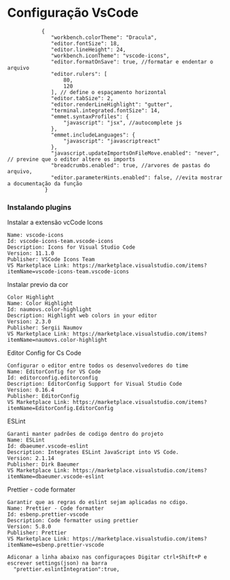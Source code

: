 # Configuração VsCode


               {
                  "workbench.colorTheme": "Dracula",
                  "editor.fontSize": 18,
                  "editor.lineHeight": 24,
                  "workbench.iconTheme": "vscode-icons",
                  "editor.formatOnSave": true, //formatar e endentar o arquivo
                  "editor.rulers": [
                      80,
                      120
                  ], // define o espaçamento horizontal 
                  "editor.tabSize": 2,
                  "editor.renderLineHighlight": "gutter",
                  "terminal.integrated.fontSize": 14,
                  "emmet.syntaxProfiles": {
                      "javascript": "jsx", //autocomplete js
                  },
                  "emmet.includeLanguages": {
                      "javascript": "javascriptreact"
                  },
                  "javascript.updateImportsOnFileMove.enabled": "never", // previne que o editor altere os imports
                  "breadcrumbs.enabled": true, //arvores de pastas do arquivo,
                  "editor.parameterHints.enabled": false, //evita mostrar a documentação da função
                }
  

### Instalando plugins
      
  Instalar a extensão vcCode Icons 
  
    Name: vscode-icons
    Id: vscode-icons-team.vscode-icons
    Description: Icons for Visual Studio Code
    Version: 11.1.0
    Publisher: VSCode Icons Team
    VS Marketplace Link: https://marketplace.visualstudio.com/items?itemName=vscode-icons-team.vscode-icons
  
  Instalar previo da cor
    
    Color Highlight 
    Name: Color Highlight
    Id: naumovs.color-highlight
    Description: Highlight web colors in your editor
    Version: 2.3.0
    Publisher: Sergii Naumov
    VS Marketplace Link: https://marketplace.visualstudio.com/items?itemName=naumovs.color-highlight
  
  Editor Config for Cs Code
    
    Configurar o editor entre todos os desenvolvedores do time
    Name: EditorConfig for VS Code
    Id: editorconfig.editorconfig
    Description: EditorConfig Support for Visual Studio Code
    Version: 0.16.4
    Publisher: EditorConfig
    VS Marketplace Link: https://marketplace.visualstudio.com/items?itemName=EditorConfig.EditorConfig
    
  ESLint
    
    Garanti manter padrões de codigo dentro do projeto
    Name: ESLint
    Id: dbaeumer.vscode-eslint
    Description: Integrates ESLint JavaScript into VS Code.
    Version: 2.1.14
    Publisher: Dirk Baeumer
    VS Marketplace Link: https://marketplace.visualstudio.com/items?itemName=dbaeumer.vscode-eslint

  Prettier - code formater

    Garantir que as regras do eslint sejam aplicadas no cdigo. 
    Name: Prettier - Code formatter
    Id: esbenp.prettier-vscode
    Description: Code formatter using prettier
    Version: 5.8.0
    Publisher: Prettier
    VS Marketplace Link: https://marketplace.visualstudio.com/items?itemName=esbenp.prettier-vscode
    
    Adiconar a linha abaixo nas configuraçoes Digitar ctrl+Shift+P e escrever settings(json) na barra
      "prettier.eslintIntegration":true,
